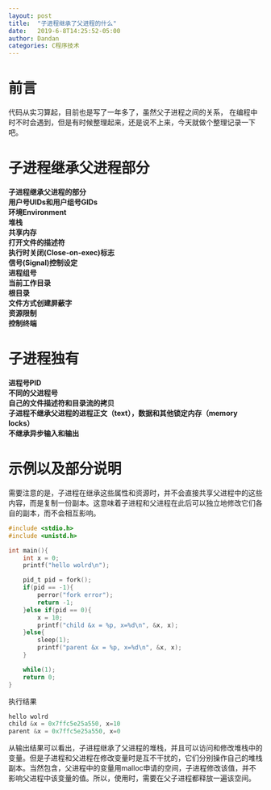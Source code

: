 ```yaml
---
layout: post
title:  "子进程继承了父进程的什么"
date:   2019-6-8T14:25:52-05:00
author: Dandan
categories: C程序技术
---
```

# 前言
代码从实习算起，目前也是写了一年多了，虽然父子进程之间的关系， 在编程中时不时会遇到，但是有时候整理起来，还是说不上来，今天就做个整理记录一下吧。
# 子进程继承父进程部分
**子进程继承父进程的部分**  
**用户号UIDs和用户组号GIDs**  
**环境Environment**  
**堆栈**  
**共享内存**  
**打开文件的描述符**  
**执行时关闭(Close-on-exec)标志**  
**信号(Signal)控制设定**  
**进程组号**  
**当前工作目录**  
**根目录**  
**文件方式创建屏蔽字**  
**资源限制**  
**控制终端**   
# 子进程独有  
**进程号PID**  
**不同的父进程号**  
**自己的文件描述符和目录流的拷贝**  
**子进程不继承父进程的进程正文（text），数据和其他锁定内存（memory locks）**  
**不继承异步输入和输出**  
  
# 示例以及部分说明
需要注意的是，子进程在继承这些属性和资源时，并不会直接共享父进程中的这些内容，而是复制一份副本。这意味着子进程和父进程在此后可以独立地修改它们各自的副本，而不会相互影响。  

```c
#include <stdio.h>
#include <unistd.h>

int main(){
    int x = 0;
    printf("hello wolrd\n");

    pid_t pid = fork();
    if(pid == -1){
        perror("fork error");
        return -1;
    }else if(pid == 0){
        x = 10;
        printf("child &x = %p, x=%d\n", &x, x);
    }else{
        sleep(1);
        printf("parent &x = %p, x=%d\n", &x, x);
    }

    while(1);
    return 0;
}

```
执行结果
```c
hello wolrd
child &x = 0x7ffc5e25a550, x=10
parent &x = 0x7ffc5e25a550, x=0
```
   从输出结果可以看出，子进程继承了父进程的堆栈，并且可以访问和修改堆栈中的变量。但是子进程和父进程在修改变量时是互不干扰的，它们分别操作自己的堆栈副本。当然包含，父进程中的变量用malloc申请的空间，子进程修改该值，并不影响父进程中该变量的值。所以，使用时，需要在父子进程都释放一遍该空间。

